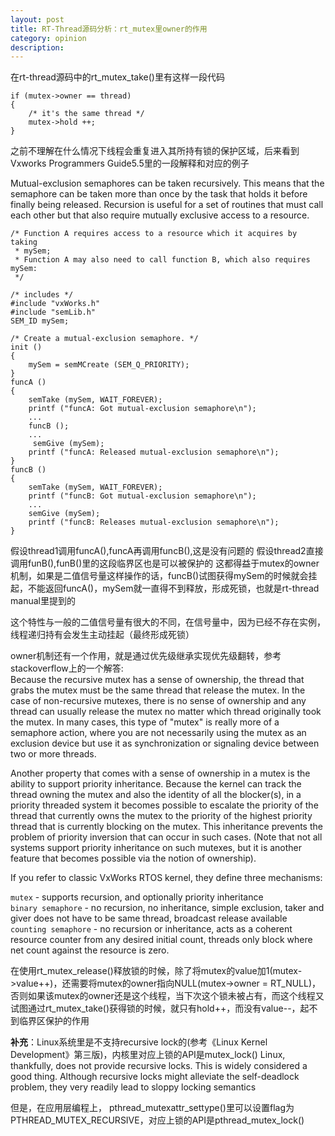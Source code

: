 ```yaml
---
layout: post
title: RT-Thread源码分析：rt_mutex里owner的作用
category: opinion
description: 
---
```


在rt-thread源码中的rt_mutex_take()里有这样一段代码

    if (mutex->owner == thread)  
    {  
        /* it's the same thread */  
        mutex->hold ++;  
    } 

 之前不理解在什么情况下线程会重复进入其所持有锁的保护区域，后来看到Vxworks Programmers Guide5.5里的一段解释和对应的例子
 
Mutual-exclusion semaphores can be taken recursively. This means that the semaphore can be taken more than once by the task that holds it before finally being released. Recursion is useful for a set of routines that must call each other but that also require mutually exclusive access to a resource.

    /* Function A requires access to a resource which it acquires by taking  
     * mySem;   
     * Function A may also need to call function B, which also requires mySem:  
     */   
       
    /* includes */   
    #include "vxWorks.h"   
    #include "semLib.h"   
    SEM_ID mySem;   
       
    /* Create a mutual-exclusion semaphore. */   
    init ()   
    {   
        mySem = semMCreate (SEM_Q_PRIORITY);   
    }   
    funcA ()   
    {   
        semTake (mySem, WAIT_FOREVER);   
        printf ("funcA: Got mutual-exclusion semaphore\n");   
        ...    
        funcB ();   
        ...   
         semGive (mySem);   
        printf ("funcA: Released mutual-exclusion semaphore\n");   
    }   
    funcB ()   
    {   
        semTake (mySem, WAIT_FOREVER);   
        printf ("funcB: Got mutual-exclusion semaphore\n");   
        ...    
        semGive (mySem);   
        printf ("funcB: Releases mutual-exclusion semaphore\n");   
    }  

假设thread1调用funcA(),funcA再调用funcB(),这是没有问题的
假设thread2直接调用funB(),funB()里的这段临界区也是可以被保护的
这都得益于mutex的owner机制，如果是二值信号量这样操作的话，funcB()试图获得mySem的时候就会挂起，不能返回funcA()，mySem就一直得不到释放，形成死锁，也就是rt-thread manual里提到的
 
这个特性与一般的二值信号量有很大的不同，在信号量中，因为已经不存在实例，线程递归持有会发生主动挂起（最终形成死锁）
 
owner机制还有一个作用，就是通过优先级继承实现优先级翻转，参考stackoverflow上的一个解答:<br />
Because the recursive mutex has a sense of ownership, the thread that grabs the mutex must be the same thread that release the mutex. In the case of non-recursive mutexes, there is no sense of ownership and any thread can usually release the mutex no matter which thread originally took the mutex. In many cases, this type of "mutex" is really more of a semaphore action, where you are not necessarily using the mutex as an exclusion device but use it as synchronization or signaling device between two or more threads.

Another property that comes with a sense of ownership in a mutex is the ability to support priority inheritance. Because the kernel can track the thread owning the mutex and also the identity of all the blocker(s), in a priority threaded system it becomes possible to escalate the priority of the thread that currently owns the mutex to the priority of the highest priority thread that is currently blocking on the mutex. This inheritance prevents the problem of priority inversion that can occur in such cases. (Note that not all systems support priority inheritance on such mutexes, but it is another feature that becomes possible via the notion of ownership).

If you refer to classic VxWorks RTOS kernel, they define three mechanisms:

`mutex` - supports recursion, and optionally priority inheritance<br />
`binary semaphore` - no recursion, no inheritance, simple exclusion, taker and giver does not have to be same thread, broadcast release available<br />
`counting semaphore` - no recursion or inheritance, acts as a coherent resource counter from any desired initial count, threads only block where net count against the resource is zero.<br />
 
在使用rt_mutex_release()释放锁的时候，除了将mutex的value加1(mutex->value++)，还需要将mutex的owner指向NULL(mutex->owner = RT_NULL)，否则如果该mutex的owner还是这个线程，当下次这个锁未被占有，而这个线程又试图通过rt_mutex_take()获得锁的时候，就只有hold++，而没有value--，起不到临界区保护的作用

**补充**：Linux系统里是不支持recursive lock的(参考《Linux Kernel Development》第三版)，内核里对应上锁的API是mutex_lock()
Linux, thankfully, does not provide recursive locks. This is widely considered a good thing. Although recursive locks might alleviate the self-deadlock problem, they very readily lead to sloppy locking semantics
 
但是，在应用层编程上， pthread_mutexattr_settype()里可以设置flag为PTHREAD_MUTEX_RECURSIVE，对应上锁的API是pthread_mutex_lock()
